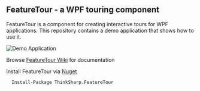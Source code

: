 ## FeatureTour - a WPF touring component

FeatureTour is a component for creating interactive tours for WPF applications. 
This repository contains a demo application that shows how to use it.

![Demo Application](http://images.thinksharp.de/web/FeatureTour.Demo.png)

Browse [FeatureTour Wiki](https://github.com/JanDotNet/ThinkSharp.FeatureTour/wiki) for documentation

Install FeatureTour via [Nuget](https://www.nuget.org/packages/Thinksharp.FeatureTour)

      Install-Package ThinkSharp.FeatureTour 
